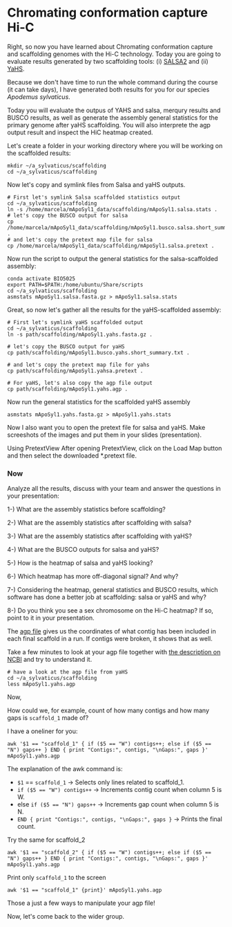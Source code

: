 # Chromating conformation capture Hi-C

Right, so now you have learned about Chromating conformation capture and scaffolding genomes with the Hi-C technology. Today you are going to evaluate results generated 
by two scaffolding tools: (i) [SALSA2](https://github.com/marbl/SALSA) and (ii) [YaHS](https://github.com/c-zhou/yahs). 

Because we don't have time to run the whole command during the course (it can take days), I have generated both results for you for our species *Apodemus sylvaticus*. 

Today you will evaluate the outpus of YAHS and salsa, merqury results and BUSCO results, as well as generate the assembly general statistics for the primary genome after yaHS scaffolding. You will also interprete the agp output result and inspect the HiC heatmap created.

Let's create a folder in your working directory where you will be working on the scaffolded results:

```console
mkdir ~/a_sylvaticus/scaffolding
cd ~/a_sylvaticus/scaffolding
```

Now let's copy and symlink files from Salsa and yaHS outputs.

```console
# First let's symlink Salsa scaffolded statistics output
cd ~/a_sylvaticus/scaffolding
ln -s /home/marcela/mApoSyl1_data/scaffolding/mApoSyl1.salsa.stats .
# let's copy the BUSCO output for salsa
cp /home/marcela/mApoSyl1_data/scaffolding/mApoSyl1.busco.salsa.short_summary.txt .
# and let's copy the pretext map file for salsa
cp /home/marcela/mApoSyl1_data/scaffolding/mApoSyl1.salsa.pretext .
```

Now run the script to output the general statistics for the salsa-scaffolded assembly:

```console
conda activate BIO5025
export PATH=$PATH:/home/ubuntu/Share/scripts
cd ~/a_sylvaticus/scaffolding
asmstats mApoSyl1.salsa.fasta.gz > mApoSyl1.salsa.stats
```

Great, so now let's gather all the results for the yaHS-scaffolded assembly:

```console
# First let's symlink yaHS scaffolded output
cd ~/a_sylvaticus/scaffolding
ln -s path/scaffolding/mApoSyl1.yahs.fasta.gz .

# let's copy the BUSCO output for yaHS
cp path/scaffolding/mApoSyl1.busco.yahs.short_summary.txt .

# and let's copy the pretext map file for yahs
cp path/scaffolding/mApoSyl1.yahsa.pretext .

# For yaHS, let's also copy the agp file output
cp path/scaffolding/mApoSyl1.yahs.agp .
```

Now run the general statistics for the scaffolded yaHS assembly

```console
asmstats mApoSyl1.yahs.fasta.gz > mApoSyl1.yahs.stats
```

Now I also want you to open the pretext file for salsa and yaHS. Make screeshots of the images and put them in your slides (presentation).

Using PretextView
After opening PretextView, click on the Load Map button and then select the downloaded *.pretext file.

### Now
Analyze all the results, discuss with your team and answer the questions in your presentation:

1-) What are the assembly statistics before scaffolding?

2-) What are the assembly statistics after scaffolding with salsa?

3-) What are the assembly statistics after scaffolding with yaHS?

4-) What are the BUSCO outputs for salsa and yaHS?

5-) How is the heatmap of salsa and yaHS looking?

6-) Which heatmap has more off-diagonal signal? And why?

7-) Considering the heatmap, general statistics and BUSCO results, which software has done a better job at scaffolding: salsa or yaHS and why?

8-) Do you think you see a sex chromosome on the Hi-C heatmap? If so, point to it in your presentation.

The [agp file](https://www.ncbi.nlm.nih.gov/genbank/genome_agp_specification/) gives us the coordinates of what contig has been included in each final scaffold in a run. If contigs were broken, it shows that as well. 

Take a few minutes to look at your agp file together with [the description on NCBI](https://www.ncbi.nlm.nih.gov/genbank/genome_agp_specification/) and try to understand it.

```console
# have a look at the agp file from yaHS
cd ~/a_sylvaticus/scaffolding
less mApoSyl1.yahs.agp
```

Now, 

How could we, for example, count of how many contigs and how many gaps is ```scaffold_1``` made of? 

I have a oneliner for you:

```console
awk '$1 == "scaffold_1" { if ($5 == "W") contigs++; else if ($5 == "N") gaps++ } END { print "Contigs:", contigs, "\nGaps:", gaps }' mApoSyl1.yahs.agp
```

The explanation of the awk command is:

* ```$1``` == ```scaffold_1``` → Selects only lines related to scaffold_1.
* ```if ($5 == "W") contigs++``` → Increments contig count when column 5 is W.
* else ```if ($5 == "N") gaps++``` → Increments gap count when column 5 is N.
* ```END { print "Contigs:", contigs, "\nGaps:", gaps }``` → Prints the final count.

Try the same for scaffold_2


```console
awk '$1 == "scaffold_2" { if ($5 == "W") contigs++; else if ($5 == "N") gaps++ } END { print "Contigs:", contigs, "\nGaps:", gaps }' mApoSyl1.yahs.agp
```
Print only ```scaffold_1``` to the screen

```console
awk '$1 == "scaffold_1" {print}' mApoSyl1.yahs.agp
```

Those a just a few ways to manipulate your agp file!

Now, let's come back to the wider group.
